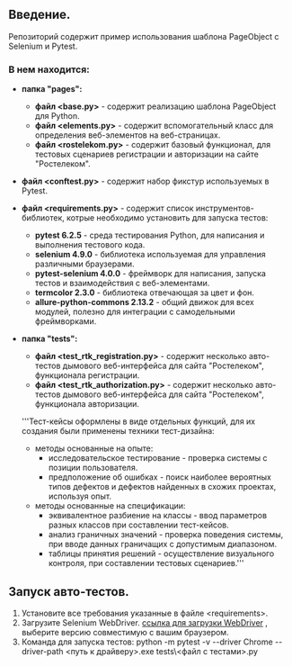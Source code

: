 ## Введение.
Репозиторий содержит пример использования шаблона PageObject с Selenium и Pytest.
### В нем находится:
  * __папка "pages":__
    * __файл <base.py>__ - содержит реализацию шаблона PageObject для Python.
    * __файл <elements.py>__ - содержит вспомогательный класс для определения веб-элементов на веб-страницах.
    * __файл <rostelekom.py>__ - содержит базовый функционал, для тестовых сценариев регистрации и авторизации на сайте "Ростелеком".
  * __файл <conftest.py>__ - содержит набор фикстур используемых в Pytest.
  * __файл <requirements.py>__ - содержит список инструментов-библиотек, котрые необходимо установить для запуска тестов:
    * __pytest 6.2.5__ - среда тестирования Python, для написания и выполнения тестового кода.
    * __selenium 4.9.0__ - библиотека используемая для управления различными браузерами.
    * __pytest-selenium 4.0.0__ - фреймворк для написания, запуска тестов и взаимодействия с веб-элементами.
    * __termcolor 2.3.0__ - библиотека отвечающая за цвет и фон.
    * __allure-python-commons 2.13.2__ - общий движок для всех модулей, полезно для интеграции с самодельными фреймворками.
  * __папка "tests":__
    * __файл <test_rtk_registration.py>__ - содержит несколько авто-тестов дымового веб-интерфейса для сайта "Ростелеком", функционала регистрации.
    * __файл <test_rtk_authorization.py>__ - содержит несколько авто-тестов дымового веб-интерфейса для сайта "Ростелеком", функционала авторизации.

    '''Тест-кейсы оформлены в виде отдельных функций, для их создания были применены техники тест-дизайна:
    * методы основанные на опыте:
      * исследовательское тестирование - проверка системы с позиции пользователя.
      * предположение об ошибках - поиск  наиболее вероятных типов дефектов и дефектов найденных в схожих проектах, используя опыт.
    * методы основанные на спецификации:
      * эквивалентное разбиение на классы - ввод параметров разных классов при составлении тест-кейсов.
      * анализ граничных значений - проверка поведения системы, при вводе данных граничащих с допустимым диапазоном.
      * таблицы принятия решений - осуществление визуального контроля, при составлении тестовых сценариев.'''
## Запуск авто-тестов.
1. Установите все требования указанные в файле \<requirements>.
2. Загрузите Selenium WebDriver. [ссылка для загрузки WebDriver](https://chromedriver.chromium.org/downloads) , выберите версию совместимую с вашим браузером.
3. Команда для запуска тестов:
   python -m pytest -v --driver Chrome --driver-path <путь к драйверу>.exe tests\\<файл с тестами>.py
   
